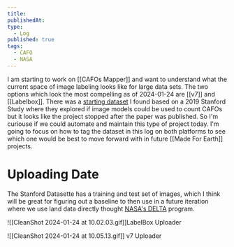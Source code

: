 ```yaml
---
title: 
publishedAt: 
type:
  - Log
published: true
tags:
  - CAFO
  - NASA
---
```



I am starting to work on [[CAFOs Mapper]] and want to understand what the current space of image labeling looks like for large data sets. The two options which look the most compelling as of 2024-01-24 are [[v7]] and [[Labelbox]]. There was a [starting dataset](https://reglab.stanford.edu/data/cafo-training-dataset/) I found based on a 2019 Stanford Study where they explored if image models could be used to count CAFOs but it looks like the project stopped after the paper was published. So I'm curiouse if we could automate and maintain this type of project today. I'm going to focus on how to tag the dataset in this log on both platforms to see which one would be best to move forward with in future [[Made For Earth]] projects.

# Uploading Date

The Stanford Datasette has a training and test set of images, which I think will be great for figuring out a baseline to then use in a future iteration where we use land data directly thought [NASA's DELTA](https://deltax.jpl.nasa.gov/science/overview/) program.

![[CleanShot 2024-01-24 at 10.02.03.gif]]LabelBox Uploader

![[CleanShot 2024-01-24 at 10.05.13.gif]]
v7 Uploader

